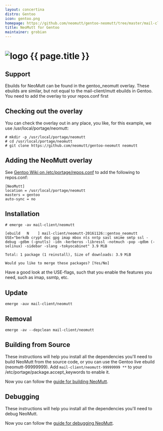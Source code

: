 ```yaml
---
layout: concertina
distro: Gentoo
icon: gentoo.png
homepage: https://github.com/neomutt/gentoo-neomutt/tree/master/mail-client/neomutt
title: NeoMutt for Gentoo
maintainer: grobian
---
```


# ![logo](/images/distros/{{page.icon}}) {{ page.title }}

## Support <a class="offset" id="support"></a>

Ebuilds for NeoMutt can be found in the gentoo\_neomutt overlay.  These
ebuilds are similar, but not equal to the mail-client/mutt ebuilds in
Gentoo.  You need to add the overlay to your repos.conf first

## Checking out the overlay <a class="offset" id="checkout"></a>

You can check the overlay out in any place, you like, for this example,
we use /usr/local/portage/neomutt:

```
# mkdir -p /usr/local/portage/neomutt
# cd /usr/local/portage/neomutt
# git clone https://github.com/neomutt/gentoo-neomutt neomutt
```

## Adding the NeoMutt overlay <a class="offset" id="overlay"></a>

See <a href="https://wiki.gentoo.org/wiki//etc/portage/repos.conf">Gentoo
Wiki on /etc/portage/repos.conf</a> to add the following to repos.conf:
```
[NeoMutt]
location = /usr/local/portage/neomutt
masters = gentoo
auto-sync = no
```

## Installation <a class="offset" id="install"></a>

```
# emerge -av mail-client/neomutt
```

```reply
[ebuild   N    ] mail-client/neomutt-20161126::gentoo_neomutt  USE="berkdb crypt doc gpg imap mbox nls nntp sasl smime smtp ssl -debug -gdbm (-gnutls) -idn -kerberos -libressl -notmuch -pop -qdbm (-selinux) -sidebar -slang -tokyocabinet" 3.9 MiB

Total: 1 package (1 reinstall), Size of downloads: 3.9 MiB

Would you like to merge these packages? [Yes/No]
```

Have a good look at the USE-flags, such that you enable the features you need,
such as imap, ssmtp, etc.

## Update <a class="offset" id="update"></a>

```
emerge -auv mail-client/neomutt
```

## Removal <a class="offset" id="remove"></a>

```
emerge -av --depclean mail-client/neomutt
```

## Building from Source <a class="offset" id="build"></a>

These instructions will help you install all the dependencies you'll need to
build NeoMutt from the source code, or you can use the Gentoo live
ebuild (neomutt-99999999).  Add `mail-client/neomutt-99999999 **` to
your /etc/portage/package.accept\_keywords to enable it.


Now you can follow the [guide for building NeoMutt](/dev/build).

## Debugging <a class="offset" id="debug"></a>

These instructions will help you install all the dependencies you'll need to
debug NeoMutt.


Now you can follow the [guide for debugging NeoMutt](/dev/debug).

